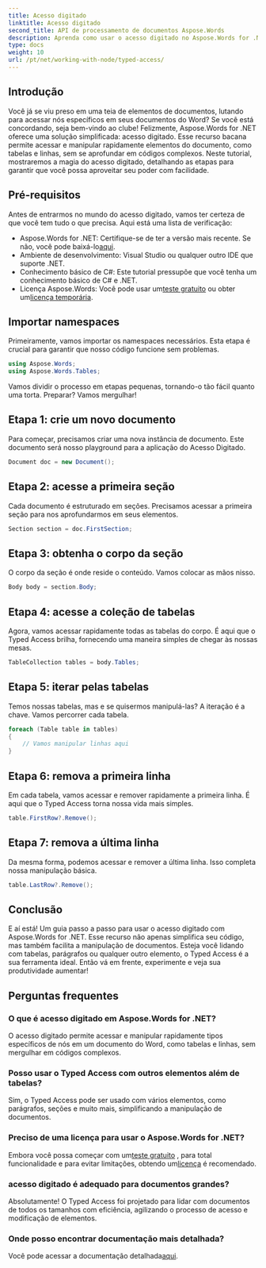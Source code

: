 ```yaml
---
title: Acesso digitado
linktitle: Acesso digitado
second_title: API de processamento de documentos Aspose.Words
description: Aprenda como usar o acesso digitado no Aspose.Words for .NET para manipular facilmente elementos do documento, como tabelas e linhas. Este guia passo a passo simplifica seu fluxo de trabalho.
type: docs
weight: 10
url: /pt/net/working-with-node/typed-access/
---
```

## Introdução

Você já se viu preso em uma teia de elementos de documentos, lutando para acessar nós específicos em seus documentos do Word? Se você está concordando, seja bem-vindo ao clube! Felizmente, Aspose.Words for .NET oferece uma solução simplificada: acesso digitado. Esse recurso bacana permite acessar e manipular rapidamente elementos do documento, como tabelas e linhas, sem se aprofundar em códigos complexos. Neste tutorial, mostraremos a magia do acesso digitado, detalhando as etapas para garantir que você possa aproveitar seu poder com facilidade.

## Pré-requisitos

Antes de entrarmos no mundo do acesso digitado, vamos ter certeza de que você tem tudo o que precisa. Aqui está uma lista de verificação:

-  Aspose.Words for .NET: Certifique-se de ter a versão mais recente. Se não, você pode baixá-lo[aqui](https://releases.aspose.com/words/net/).
- Ambiente de desenvolvimento: Visual Studio ou qualquer outro IDE que suporte .NET.
- Conhecimento básico de C#: Este tutorial pressupõe que você tenha um conhecimento básico de C# e .NET.
-  Licença Aspose.Words: Você pode usar um[teste gratuito](https://releases.aspose.com/) ou obter um[licença temporária](https://purchase.aspose.com/temporary-license/).

## Importar namespaces

Primeiramente, vamos importar os namespaces necessários. Esta etapa é crucial para garantir que nosso código funcione sem problemas.

```csharp
using Aspose.Words;
using Aspose.Words.Tables;
```

Vamos dividir o processo em etapas pequenas, tornando-o tão fácil quanto uma torta. Preparar? Vamos mergulhar!

## Etapa 1: crie um novo documento

Para começar, precisamos criar uma nova instância de documento. Este documento será nosso playground para a aplicação do Acesso Digitado.

```csharp
Document doc = new Document();
```

## Etapa 2: acesse a primeira seção

Cada documento é estruturado em seções. Precisamos acessar a primeira seção para nos aprofundarmos em seus elementos.

```csharp
Section section = doc.FirstSection;
```

## Etapa 3: obtenha o corpo da seção

O corpo da seção é onde reside o conteúdo. Vamos colocar as mãos nisso.

```csharp
Body body = section.Body;
```

## Etapa 4: acesse a coleção de tabelas

Agora, vamos acessar rapidamente todas as tabelas do corpo. É aqui que o Typed Access brilha, fornecendo uma maneira simples de chegar às nossas mesas.

```csharp
TableCollection tables = body.Tables;
```

## Etapa 5: iterar pelas tabelas

Temos nossas tabelas, mas e se quisermos manipulá-las? A iteração é a chave. Vamos percorrer cada tabela.

```csharp
foreach (Table table in tables)
{
    // Vamos manipular linhas aqui
}
```

## Etapa 6: remova a primeira linha

Em cada tabela, vamos acessar e remover rapidamente a primeira linha. É aqui que o Typed Access torna nossa vida mais simples.

```csharp
table.FirstRow?.Remove();
```

## Etapa 7: remova a última linha

Da mesma forma, podemos acessar e remover a última linha. Isso completa nossa manipulação básica.

```csharp
table.LastRow?.Remove();
```

## Conclusão

E aí está! Um guia passo a passo para usar o acesso digitado com Aspose.Words for .NET. Esse recurso não apenas simplifica seu código, mas também facilita a manipulação de documentos. Esteja você lidando com tabelas, parágrafos ou qualquer outro elemento, o Typed Access é a sua ferramenta ideal. Então vá em frente, experimente e veja sua produtividade aumentar!

## Perguntas frequentes

### O que é acesso digitado em Aspose.Words for .NET?
O acesso digitado permite acessar e manipular rapidamente tipos específicos de nós em um documento do Word, como tabelas e linhas, sem mergulhar em códigos complexos.

### Posso usar o Typed Access com outros elementos além de tabelas?
Sim, o Typed Access pode ser usado com vários elementos, como parágrafos, seções e muito mais, simplificando a manipulação de documentos.

### Preciso de uma licença para usar o Aspose.Words for .NET?
 Embora você possa começar com um[teste gratuito](https://releases.aspose.com/) , para total funcionalidade e para evitar limitações, obtendo um[licença](https://purchase.aspose.com/buy) é recomendado.

### acesso digitado é adequado para documentos grandes?
Absolutamente! O Typed Access foi projetado para lidar com documentos de todos os tamanhos com eficiência, agilizando o processo de acesso e modificação de elementos.

### Onde posso encontrar documentação mais detalhada?
 Você pode acessar a documentação detalhada[aqui](https://reference.aspose.com/words/net/).